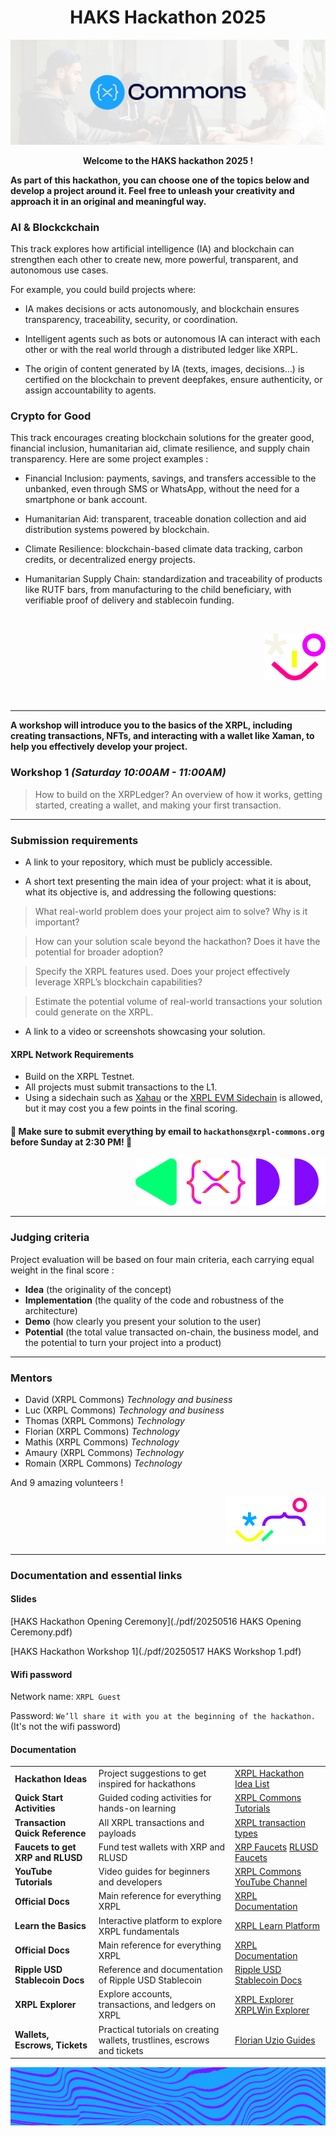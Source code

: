 


<div align="center">

# HAKS Hackathon 2025

</div>

![](./img/1.jpg)

<div align="center">

**Welcome to the HAKS hackathon 2025 !**

</div>

**As part of this hackathon, you can choose one of the topics below and develop a project around it. Feel free to unleash your creativity and approach it in an original and meaningful way.**

### AI & Blockckchain

This track explores how artificial intelligence (IA) and blockchain can strengthen each other to create new, more powerful, transparent, and autonomous use cases.

For example, you could build projects where:

- IA makes decisions or acts autonomously, and blockchain ensures transparency, traceability, security, or coordination.

- Intelligent agents such as bots or autonomous IA can interact with each other or with the real world through a distributed ledger like XRPL.

- The origin of content generated by IA (texts, images, decisions…) is certified on the blockchain to prevent deepfakes, ensure authenticity, or assign accountability to agents.



### Crypto for Good

This track encourages creating blockchain solutions for the greater good, financial inclusion, humanitarian aid, climate resilience, and supply chain transparency.
Here are some project examples :

- Financial Inclusion: payments, savings, and transfers accessible to the unbanked, even through SMS or WhatsApp, without the need for a smartphone or bank account.

- Humanitarian Aid: transparent, traceable donation collection and aid distribution systems powered by blockchain.

- Climate Resilience: blockchain-based climate data tracking, carbon credits, or decentralized energy projects.

- Humanitarian Supply Chain: standardization and traceability of products like RUTF bars, from manufacturing to the child beneficiary, with verifiable proof of delivery and stablecoin funding.


</br>
<div align="right">

![](./img/3.png)

</div>
</br>

---

**A workshop will introduce you to the basics of the XRPL, including creating transactions, NFTs, and interacting with a wallet like Xaman, to help you effectively develop your project.**

### Workshop 1 *(Saturday 10:00AM - 11:00AM)*

> How to build on the XRPLedger? 
An overview of how it works, getting started, creating a wallet, and making your first transaction.

---

### Submission requirements


- A link to your repository, which must be publicly accessible.

- A short text presenting the main idea of your project: what it is about, what its objective is, and addressing the following questions:

> What real-world problem does your project aim to solve? Why is it important?

> How can your solution scale beyond the hackathon? Does it have the potential for broader adoption?

> Specify the XRPL features used. Does your project effectively leverage XRPL’s blockchain capabilities?

> Estimate the potential volume of real-world transactions your solution could generate on the XRPL.

- A link to a video or screenshots showcasing your solution.

#### XRPL Network Requirements
- Build on the XRPL Testnet.
- All projects must submit transactions to the L1.
- Using a sidechain such as [Xahau](https://xahau.network/) or the [XRPL EVM Sidechain](https://docs.xrplevm.org/) is allowed, but it may cost you a few points in the final scoring.



#### **🚨 Make sure to submit everything by email to `hackathons@xrpl-commons.org` before Sunday at 2:30 PM! 🚨**


<div align="right">

![](./img/2.png)
</div>

</div>



---

### Judging criteria

Project evaluation will be based on four main criteria, each carrying equal weight in the final score :

- **Idea** (the originality of the concept)
- **Implementation** (the quality of the code and robustness of the architecture)
- **Demo** (how clearly you present your solution to the user)
- **Potential** (the total value transacted on-chain, the business model, and the potential to turn your project into a product)

---
### Mentors 

- David (XRPL Commons) *Technology and business*
- Luc (XRPL Commons) *Technology and business*
- Thomas (XRPL Commons) *Technology*
- Florian (XRPL Commons) *Technology*
- Mathis (XRPL Commons) *Technology*
- Amaury (XRPL Commons) *Technology*
- Romain (XRPL Commons) *Technology*

And 9 amazing volunteers !

<div align="right">

![](./img/4.png)

</div>

---
### Documentation and essential links

#### Slides

[HAKS Hackathon Opening Ceremony](./pdf/20250516 HAKS Opening Ceremony.pdf)

[HAKS Hackathon Workshop 1](./pdf/20250517 HAKS Workshop 1.pdf)

#### Wifi password

Network name: `XRPL Guest`

Password: ``We’ll share it with you at the beginning of the hackathon.`` (It's not the wifi password)

#### Documentation
|  |  |  |
|--|--|--|
| **Hackathon Ideas** | Project suggestions to get inspired for hackathons | [XRPL Hackathon Idea List](https://github.com/XRPL-Commons/community-ideas/blob/main/hackathon/index.md) |
| **Quick Start Activities** | Guided coding activities for hands-on learning | [XRPL Commons Tutorials](https://docs.xrpl-commons.org) |
| **Transaction Quick Reference** | All XRPL transactions and payloads | [XRPL transaction types](https://xrpl.org/docs/references/protocol/transactions/types) |
| **Faucets to get XRP and RLUSD** | Fund test wallets with XRP and RLUSD | [XRP Faucets](https://xrpl.org/resources/dev-tools/xrp-faucets) [RLUSD Faucets](https://tryrlusd.com/) |
| **YouTube Tutorials** | Video guides for beginners and developers | [XRPL Commons YouTube Channel](https://www.youtube.com/channel/UCwlHiotQWku7DztcnH3zrzw) |
| **Official Docs** | Main reference for everything XRPL | [XRPL Documentation](https://xrpl.org) |
| **Learn the Basics** | Interactive platform to explore XRPL fundamentals | [XRPL Learn Platform](https://learn.xrpl.org) |
| **Official Docs** | Main reference for everything XRPL | [XRPL Documentation](https://xrpl.org) |
| **Ripple USD Stablecoin Docs** | Reference and documentation of Ripple USD Stablecoin | [Ripple USD Stablecoin Docs](https://docs.ripple.com/stablecoin/) |
| **XRPL Explorer** | Explore accounts, transactions, and ledgers on XRPL | [XRPL Explorer](https://livenet.xrpl.org)  [XRPLWin Explorer](https://xrplwin.com/)|
| **Wallets, Escrows, Tickets** | Practical tutorials on creating wallets, trustlines, escrows and tickets | [Florian Uzio Guides](https://github.com/florent-uzio/xrpl-commons-tutorials) |

![](./img/5.png)
